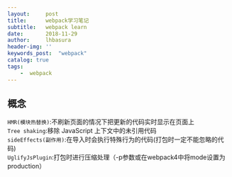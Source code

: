 ```yaml
---  
layout:     post
title:      webpack学习笔记
subtitle:   webpack learn 
date:       2018-11-29
author:     lhbasura
header-img: ''  
keywords_post:  "webpack"
catalog: true
tags:
    -  webpack 
---  
```

## 概念  
`HMR(模块热替换)`:不刷新页面的情况下把更新的代码实时显示在页面上  
`Tree shaking`:移除 JavaScript 上下文中的未引用代码  
`sideEffects(副作用)`:在导入时会执行特殊行为的代码(打包时一定不能忽略的代码)  
`UglifyJsPlugin`:打包时进行压缩处理（-p参数或在webpack4中将mode设置为production）